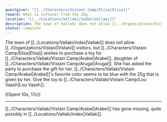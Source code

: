 ```yaml
---
questgiver: "[[../Characters/Vistani Camp/Elisa|Elisa]]"
reward: What is leftover from the 25g
location: "[[../Locations/Vallaki/index|Vallaki]]"
description: The town of Vallaki does not allow [[../Organizations/Vistani|Vistani]] visitors, but Elisa wishes to purchase a toy for Arabel, daughter of Augal. She has asked the party to purchase the gift for her. Arabel's favorite color seems to be blue with the 25g that is given by her. Give the toy to Lou Vaash.
status: complete
---
```


The town of [[../Locations/Vallaki/index|Vallaki]] does not allow [[../Organizations/Vistani|Vistani]] visitors, but [[../Characters/Vistani Camp/Elisa|Elisa]] wishes to purchase a toy for [[../Characters/Vallaki/Vistani Camp/Arabel|Arabel]], daughter of [[../Characters/Vallaki/Vistani Camp/Arugal|Arugal]]. She has asked the party to purchase the gift for her. [[../Characters/Vallaki/Vistani Camp/Arabel|Arabel]]'s favorite color seems to be blue with the 25g that is given by her. Give the toy to [[../Characters/Vallaki/Vistani Camp/Lou Vaash|Lou Vaash]].

((Spent 10s, 17c))

-----
[[../Characters/Vallaki/Vistani Camp/Arabel|Arabel]] has gone missing, quite possibly in [[../Locations/Vallaki/index|Vallaki]].